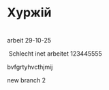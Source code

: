 # Хуржій

# 



arbeit 29-10-25

&nbsp;Schlecht inet arbeitet  123445555

bvfgrtyhvcthjmij







new branch 2

